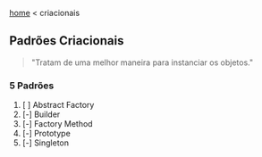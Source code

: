 [home](../README.md) < criacionais

## Padrões Criacionais

>"Tratam de uma melhor maneira para instanciar os objetos."

### 5 Padrões

1. [ ] Abstract Factory
2. [-] Builder
3. [-] Factory Method
4. [-] Prototype
5. [-] Singleton
